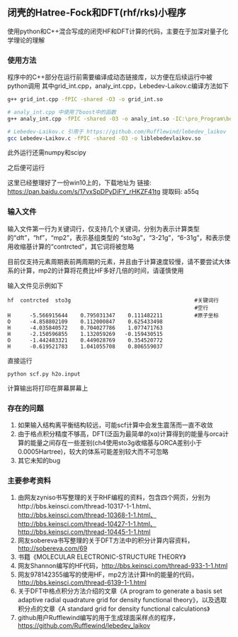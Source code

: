 ## 闭壳的Hatree-Fock和DFT(rhf/rks)小程序
使用python和C++混合写成的闭壳HF和DFT计算的代码，主要在于加深对量子化学理论的理解

### 使用方法

程序中的C++部分在运行前需要编译成动态链接库，以方便在后续运行中被python调用
其中grid_int.cpp，analy_int.cpp，Lebedev-Laikov.c编译方法如下

```bash
g++ grid_int.cpp -fPIC -shared -O3 -o grid_int.so

# analy_int.cpp 中使用了boost中的函数
g++ analy_int.cpp -fPIC -shared -O3 -o analy_int.so -IC:\pro_Program\boost_1_64_0 

# Lebedev-Laikov.c 引用于 https://github.com/Rufflewind/lebedev_laikov
gcc Lebedev-Laikov.c -fPIC -shared -O3 -o liblebedevlaikov.so 
```

此外运行还需numpy和scipy

之后便可运行

这里已经整理好了一份win10上的，下载地址为 链接: https://pan.baidu.com/s/17vxSpDPyDiFY_rHKZF41tg 提取码: a55q

### 输入文件 

输入文件第一行为关键词行，仅支持几个关键词，分别为表示计算类型的“dft”，“hf”，“mp2”，表示基组类型的 “sto3g”，“3-21g”，“6-31g”，和表示使用收缩基计算的“contrcted”，其它词将被忽略

目前仅支持元素周期表前两周期的元素，并且由于计算速度较慢，请不要尝试大体系的计算，mp2的计算将花费比HF多好几倍的时间，请谨慎使用

输入文件见示例如下

```
hf  contrcted  sto3g                                       #关键词行
                                                           #空行
H      -5.566915644    0.795031347    0.111482211          #原子坐标
O      -4.858802109    0.112000847    0.625433498 
H      -4.035840572    0.704027786    1.077471763 
H      -2.150596855    1.132059269   -0.159430515 
O      -1.442483321    0.449028769    0.354520772 
H      -0.619521783    1.041055708    0.806559037 
```

直接运行
```
python scf.py h2o.input
```
计算输出将打印在屏幕屏幕上



### 存在的问题

1. 如果输入结构离平衡结构较远，可能scf计算中会发生震荡而一直不收敛
2. 由于格点积分精度不够高，DFT(泛函为最简单的xα)计算得到的能量与orca计算的能量之间存在一些差别(ch4使用sto3g收缩基与ORCA差别小于0.0005Hartree)，较大的体系可能差别较大而不可忽略
3. 其它未知的bug

### 主要参考资料

1. 由网友zyniso书写整理的关于RHF编程的资料，包含四个网页，分别为http://bbs.keinsci.com/thread-10317-1-1.html、http://bbs.keinsci.com/thread-10368-1-1.html、http://bbs.keinsci.com/thread-10427-1-1.html、http://bbs.keinsci.com/thread-10445-1-1.html
2. 网友sobereva书写整理的关于DFT方法中的积分计算内容资料，http://sobereva.com/69
3. 书籍《MOLECULAR ELECTRONIC-STRUCTURE THEORY》
4. 网友Shannon编写的HF代码，http://bbs.keinsci.com/thread-933-1-1.html
5. 网友978142355编写的使用HF，mp2方法计算Hn的能量的代码，http://bbs.keinsci.com/thread-6139-1-1.html
6. 关于DFT中格点积分方法介绍的文章《A program to generate a basis set adaptive radial quadrature grid for density functional theory》，以及选取积分点的文章《A standard grid for density functional calculations》
7. github用户Rufflewind编写的用于生成球面采样点的程序，https://github.com/Rufflewind/lebedev_laikov
